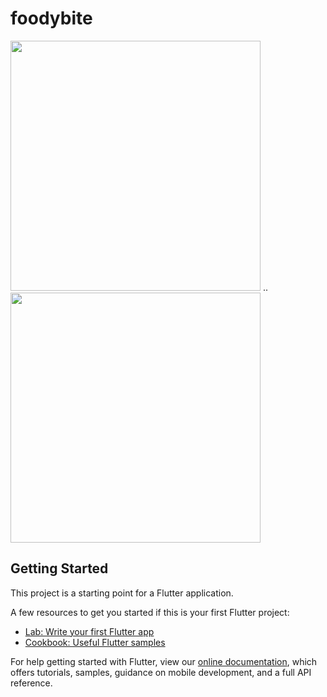 # foodybite

<p float="left">
  <img src="https://user-images.githubusercontent.com/16835617/102720335-c1d2e780-4319-11eb-9ef5-3d4ec5cd6096.png" width="400" /> 
..
  <img src="https://user-images.githubusercontent.com/16835617/102720342-c8f9f580-4319-11eb-8aef-e8718215860d.png" width="400" /> 
</p>


## Getting Started

This project is a starting point for a Flutter application.

A few resources to get you started if this is your first Flutter project:

- [Lab: Write your first Flutter app](https://flutter.dev/docs/get-started/codelab)
- [Cookbook: Useful Flutter samples](https://flutter.dev/docs/cookbook)

For help getting started with Flutter, view our
[online documentation](https://flutter.dev/docs), which offers tutorials,
samples, guidance on mobile development, and a full API reference.
